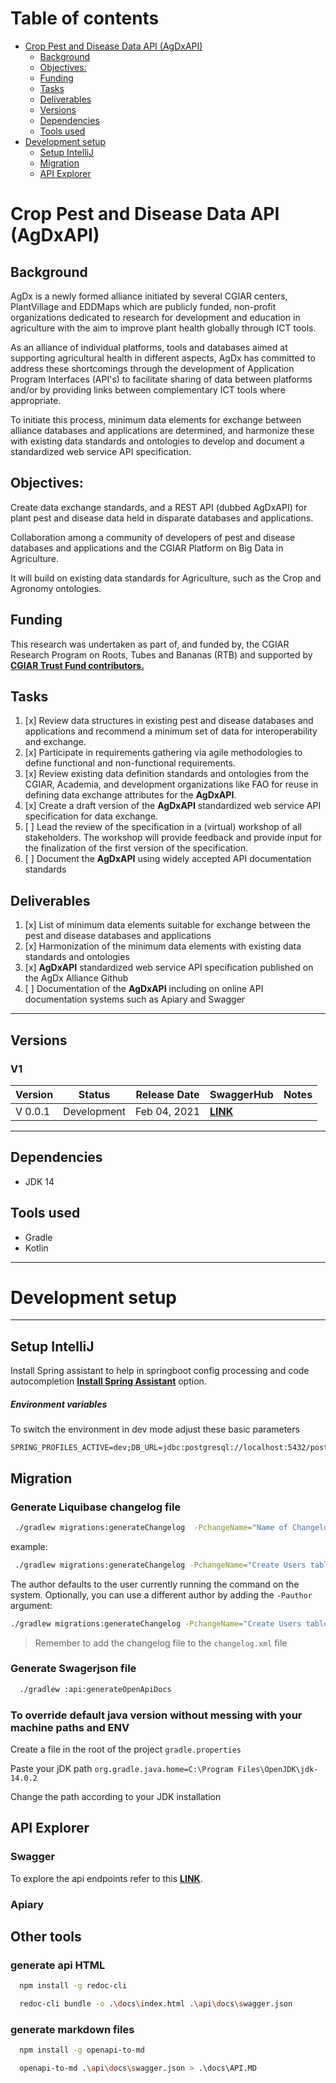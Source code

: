 # Table of contents

- [Crop Pest and Disease Data API (AgDxAPI)](#crop-pest-and-disease-data-api-agdxapi)
    - [Background](#background)
    - [Objectives:](#objectives)
    - [Funding](#funding)
    - [Tasks](#tasks)
    - [Deliverables](#deliverables)
    - [Versions](#versions)
    - [Dependencies](#dependencies)
    - [Tools used](#tools-used)
- [Development setup](#development-setup)
    - [Setup IntelliJ](#setup-intellij)
    - [Migration](#migration)
    - [API Explorer](#api-explorer)

# Crop Pest and Disease Data API (AgDxAPI)

## Background

AgDx is a newly formed alliance initiated by several CGIAR centers, PlantVillage and EDDMaps which are publicly funded, non-profit organizations
dedicated to research for development and education in agriculture with the aim to improve plant health globally through ICT tools.

As an alliance of individual platforms, tools and databases aimed at supporting agricultural health in different aspects, AgDx has committed to
address these shortcomings through the development of Application Program Interfaces (API&#39;s) to facilitate sharing of data between platforms
and/or by providing links between complementary ICT tools where appropriate.

To initiate this process, minimum data elements for exchange between alliance databases and applications are determined, and harmonize these with
existing data standards and ontologies to develop and document a standardized web service API specification.

## Objectives:

Create data exchange standards, and a REST API (dubbed AgDxAPI) for plant pest and disease data held in disparate databases and applications.

Collaboration among a community of developers of pest and disease databases and applications and the CGIAR Platform on Big Data in Agriculture.

It will build on existing data standards for Agriculture, such as the Crop and Agronomy ontologies.

## Funding

This research was undertaken as part of, and funded by, the CGIAR Research Program on Roots, Tubes and Bananas (RTB) and supported by
[**CGIAR Trust Fund contributors.**](https://www.cgiar.org/funders/)

## Tasks

1. [x] Review data structures in existing pest and disease databases and applications and recommend a minimum set of data for interoperability and
   exchange.
2. [x] Participate in requirements gathering via agile methodologies to define functional and non-functional requirements.
3. [x] Review existing data definition standards and ontologies from the CGIAR, Academia, and development organizations like FAO for reuse in defining
   data exchange attributes for the **AgDxAPI**.
4. [x] Create a draft version of the **AgDxAPI** standardized web service API specification for data exchange.
5. [ ] Lead the review of the specification in a (virtual) workshop of all stakeholders. The workshop will provide feedback and provide input for the
   finalization of the first version of the specification.
6. [ ] Document the **AgDxAPI** using widely accepted API documentation standards

## Deliverables

1. [x] List of minimum data elements suitable for exchange between the pest and disease databases and applications
2. [x] Harmonization of the minimum data elements with existing data standards and ontologies
3. [x] **AgDxAPI** standardized web service API specification published on the AgDx Alliance Github
4. [ ] Documentation of the **AgDxAPI** including on online API documentation systems such as Apiary and Swagger

---

## Versions

### V1

| Version       | Status      | Release Date | SwaggerHub   | Notes |
|---------------|-------------|--------------|-----------|-------|
| V 0.0.1 | Development | Feb 04, 2021 | [**LINK**](https://app.swaggerhub.com/apis/masgeek/agdxapi)|       |

---

## Dependencies

- JDK 14

## Tools used

- Gradle
- Kotlin

---

# Development setup

---

## Setup IntelliJ

Install Spring assistant to help in springboot config processing and code autocompletion
[**Install Spring Assistant**](https://plugins.jetbrains.com/plugin/10229-spring-assistant/)
option.

##### Environment variables

To switch the environment in dev mode adjust these basic parameters

```
SPRING_PROFILES_ACTIVE=dev;DB_URL=jdbc:postgresql://localhost:5432/postgres;DB_USER=user;DB_PASS=pass
```

## Migration

### Generate Liquibase changelog file

```bash
 ./gradlew migrations:generateChangelog  -PchangeName="Name of Changelog"
```

example:

```bash
 ./gradlew migrations:generateChangelog -PchangeName="Create Users table"
```

The author defaults to the user currently running the command on the system. Optionally, you can use a different author by adding the `-Pauthor`
argument:

```bash
./gradlew migrations:generateChangelog -PchangeName="Create Users table" -Pauthor="The Stig"
```

> Remember to add the changelog file to the `changelog.xml` file

### Generate Swagerjson file

```bash
  ./gradlew :api:generateOpenApiDocs
```

### To override default java version without messing with your machine paths and ENV

Create a file in the root of the project `gradle.properties`

Paste your jDK path `org.gradle.java.home=C:\Program Files\OpenJDK\jdk-14.0.2`

Change the path according to your JDK installation

## API Explorer

### Swagger

To explore the api endpoints refer to this [**LINK**](https://app.swaggerhub.com/apis/masgeek/agdxapi).

### Apiary

## Other tools

### generate api HTML
```bash
  npm install -g redoc-cli

  redoc-cli bundle -o .\docs\index.html .\api\docs\swagger.json
```

### generate markdown files

```bash
  npm install -g openapi-to-md

  openapi-to-md .\api\docs\swagger.json > .\docs\API.MD
```
